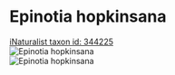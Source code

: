 
Epinotia hopkinsana
===================
  
[iNaturalist taxon id: 344225](https://www.inaturalist.org/taxa/344225)  
![Epinotia hopkinsana](https://inaturalist-open-data.s3.amazonaws.com/photos/170712276/medium.jpg)  
![Epinotia hopkinsana](https://inaturalist-open-data.s3.amazonaws.com/photos/170862071/medium.jpg)